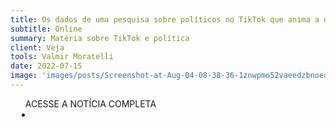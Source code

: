 ```yaml
---
title: Os dados de uma pesquisa sobre políticos no TikTok que anima a direita
subtitle: Online
summary: Matéria sobre TikTok e política
client: Veja
tools: Valmir Moratelli
date: 2022-07-15
image: 'images/posts/Screenshot-at-Aug-04-08-38-36-1znwpmo52vaeedzbnoedjccvw3dwtxccnwogc5obn144.png'
---
```




<div class="post__share"><ul class="share__list list-reset">ACESSE A NOTÍCIA COMPLETA<li class="share__item" style="margin-left: 10px"><a class="share__link share__facebook" style="background: #fa5657" href="https://veja.abril.com.br/coluna/veja-gente/os-dados-de-uma-pesquisa-sobre-politicos-no-tiktok-que-anima-a-direita/ 
onclick=window.open(this.href, 'pop-up', 'left=20,top=20,width=500,height=500,toolbar=1,resizable=0'); return false;" title="Link" rel="nofollow"><i class="fa-solid fa-link"></i></a></li></ul></div>
<!-- <div class="gallery-box"><div class="gallery"><img src="/clipping/images/example-1.jpg" loading="lazy" alt="Project"><img src="/clipping/images/example-2.jpg" loading="lazy" alt="Project"></div><em>Gallery / <a href="https://www.freepik.com/" target="_blank">Freepic</a></em></div> -->